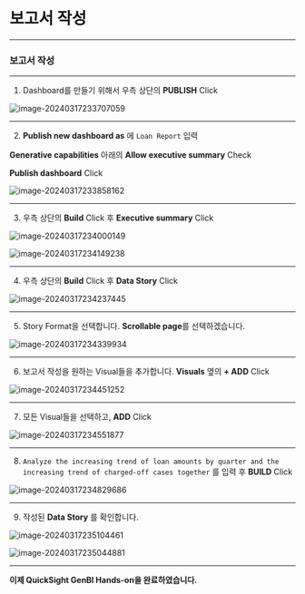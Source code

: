 # 보고서 작성



---

### 보고서 작성 



---

1. Dashboard를 만들기 위해서 우측 상단의 **PUBLISH** Click

![image-20240317233707059](images/image-20240317233707059.png)



---

2. **Publish new dashboard as** 에 `Loan Report` 입력 

**Generative capabilities** 아래의 **Allow executive summary** Check

**Publish dashboard** Click

![image-20240317233858162](images/image-20240317233858162.png)



---

3. 우측 상단의 **Build** Click 후 **Executive summary** Click

![image-20240317234000149](images/image-20240317234000149.png)



![image-20240317234149238](images/image-20240317234149238.png)





---

4. 우측 상단의 **Build** Click 후 **Data Story** Click

![image-20240317234237445](images/image-20240317234237445.png)



---

5. Story Format을 선택합니다. **Scrollable page**를 선택하겠습니다.

![image-20240317234339934](images/image-20240317234339934.png)



---

6. 보고서 작성을 원하는 Visual들을 추가합니다. **Visuals** 옆의 **+ ADD** Click

![image-20240317234451252](images/image-20240317234451252.png)



---

7. 모든 Visual들을 선택하고, **ADD** Click

![image-20240317234551877](images/image-20240317234551877.png)



---

8.  `Analyze the increasing trend of loan amounts by quarter and the increasing trend of charged-off cases together` 를 입력 후 **BUILD** Click

![image-20240317234829686](images/image-20240317234829686.png)



---

9. 작성된 **Data Story** 를 확인합니다.

![image-20240317235104461](images/image-20240317235104461.png)



![image-20240317235044881](images/image-20240317235044881.png)



---

**이제 QuickSight GenBI Hands-on을 완료하였습니다.**





























